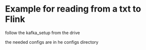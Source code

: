 # Example for reading from a txt to Flink

follow the kafka_setup from the drive

the needed configs are in he configs directory
